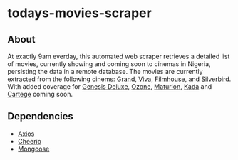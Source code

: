 # todays-movies-scraper

## About
At exactly 9am everday, this automated web scraper retrieves a detailed list of movies, currently showing and coming soon to cinemas in Nigeria, persisting the data in a remote database. The movies are currently extracted from the following cinems: [Grand](http://grandcinemas.com.ng), [Viva](https://vivacinemas.com), [Filmhouse](https://filmhouseng.com), and [Silverbird](https://silverbirdcinemas.com). With added coverage for [Genesis Deluxe](https://genesiscinemas.com), [Ozone](https://ozonecinemas.com), [Maturion](https://www.marturioncinemas.com), [Kada](https://kadacinemas.com) and [Cartege](http://cartegecinemas.com) coming soon.

## Dependencies
- [Axios](https://npmjs.com/package/axios)
- [Cheerio](http://cheerio.js.org/)
- [Mongoose](http://mongoosejs.com)
